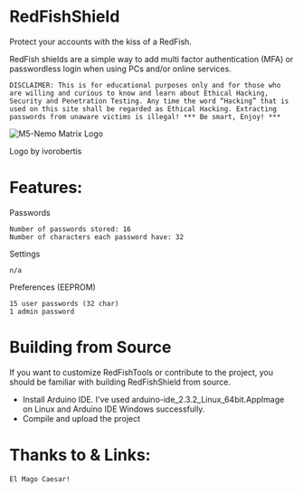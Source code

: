 # RedFishShield
Protect your accounts with the kiss of a RedFish.

RedFish shields are a simple way to add multi factor authentication (MFA) or passwordless login when using PCs and/or online services.

`DISCLAIMER: This is for educational purposes only and for those who are willing and curious to know and learn about Ethical Hacking, Security and Penetration Testing. Any time the word “Hacking” that is used on this site shall be regarded as Ethical Hacking. Extracting passwords from unaware victims is illegal! *** Be smart, Enjoy! ***`

![M5-Nemo Matrix Logo](https://github.com/th3cr34t1v3h4ck3r/RedFishShield/blob/main/redfishshield.png)

Logo by ivorobertis

# Features:

Passwords

	Number of passwords stored: 16
	Number of characters each password have: 32

Settings

	n/a

Preferences (EEPROM)

	15 user passwords (32 char)
	1 admin password
 
# Building from Source
If you want to customize RedFishTools or contribute to the project, you should be familiar with building RedFishShield from source.
* Install Arduino IDE. I've used arduino-ide_2.3.2_Linux_64bit.AppImage on Linux and Arduino IDE Windows successfully.
* Compile and upload the project

# Thanks to & Links:

	El Mago Caesar!



